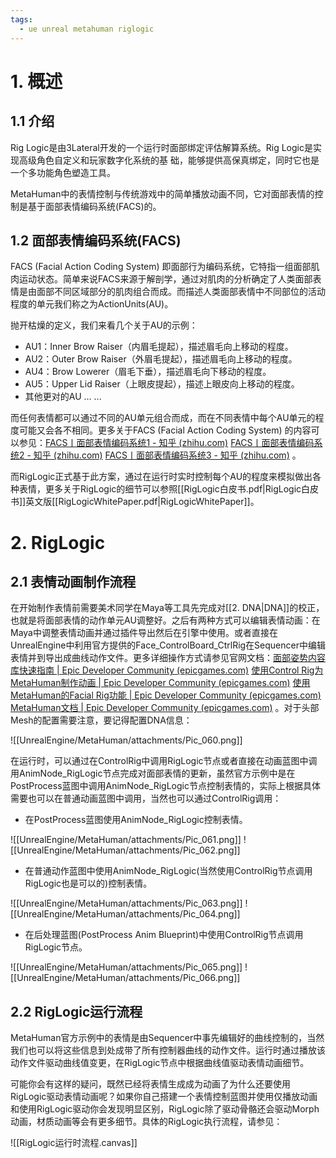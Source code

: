 ```yaml
---
tags:
  - ue unreal metahuman riglogic
---
```


# 1. 概述

## 1.1 介绍

Rig Logic是由3Lateral开发的一个运行时面部绑定评估解算系统。Rig Logic是实现高级角色自定义和玩家数字化系统的基 础，能够提供高保真绑定，同时它也是一个多功能角色塑造工具。

MetaHuman中的表情控制与传统游戏中的简单播放动画不同，它对面部表情的控制是基于面部表情编码系统(FACS)的。

## 1.2 面部表情编码系统(FACS)

FACS (Facial Action Coding System) 即面部行为编码系统，它特指一组面部肌肉运动状态。简单来说FACS来源于解剖学，通过对肌肉的分析确定了人类面部表情是由面部不同区域部分的肌肉组合而成。而描述人类面部表情中不同部位的活动程度的单元我们称之为ActionUnits(AU)。

抛开枯燥的定义，我们来看几个关于AU的示例：

- AU1：Inner Brow Raiser（内眉毛提起），描述眉毛向上移动的程度。
- AU2：Outer Brow Raiser（外眉毛提起），描述眉毛向上移动的程度。
- AU4：Brow Lowerer（眉毛下垂），描述眉毛向下移动的程度。
- AU5：Upper Lid Raiser（上眼皮提起），描述上眼皮向上移动的程度。
-  其他更对的AU ... ...

而任何表情都可以通过不同的AU单元组合而成，而在不同表情中每个AU单元的程度可能又会各不相同。更多关于FACS (Facial Action Coding System) 的内容可以参见：[FACS丨面部表情编码系统1 - 知乎 (zhihu.com)](https://zhuanlan.zhihu.com/p/201461444)   [FACS丨面部表情编码系统2 - 知乎 (zhihu.com)](https://zhuanlan.zhihu.com/p/201467701)
[FACS丨面部表情编码系统3 - 知乎 (zhihu.com)](https://zhuanlan.zhihu.com/p/203663038) 。

而RigLogic正式基于此方案，通过在运行时实时控制每个AU的程度来模拟做出各种表情，更多关于RigLogic的细节可以参照[[RigLogic白皮书.pdf|RigLogic白皮书]]英文版[[RigLogicWhitePaper.pdf|RigLogicWhitePaper]]。

# 2. RigLogic

## 2.1 表情动画制作流程

在开始制作表情前需要美术同学在Maya等工具先完成对[[2. DNA|DNA]]的校正，也就是将面部表情的动作单元AU调整好。之后有两种方式可以编辑表情动画：在Maya中调整表情动画并通过插件导出然后在引擎中使用。或者直接在UnrealEngine中利用官方提供的Face_ControlBoard_CtrlRig在Sequencer中编辑表情并到导出成曲线动作文件。更多详细操作方式请参见官网文档：[面部姿势内容库快速指南 | Epic Developer Community (epicgames.com)](https://dev.epicgames.com/documentation/zh-cn/metahuman/animating-metahumans/facial-pose-library) [使用Control Rig为MetaHuman制作动画 | Epic Developer Community (epicgames.com)](https://dev.epicgames.com/documentation/zh-cn/metahuman/animating-metahumans/control-rig-animation)  [使用MetaHuman的Facial Rig功能 | Epic Developer Community (epicgames.com)](https://dev.epicgames.com/documentation/zh-cn/metahuman/animating-metahumans/facial-rig-animation) [MetaHuman文档 | Epic Developer Community (epicgames.com)](https://dev.epicgames.com/documentation/zh-cn/metahuman/metahuman-documentation) 。对于头部Mesh的配置需要注意，要记得配置DNA信息：

![[UnrealEngine/MetaHuman/attachments/Pic_060.png]]

在运行时，可以通过在ControlRig中调用RigLogic节点或者直接在动画蓝图中调用AnimNode_RigLogic节点完成对面部表情的更新，虽然官方示例中是在PostProcess蓝图中调用AnimNode_RigLogic节点控制表情的，实际上根据具体需要也可以在普通动画蓝图中调用，当然也可以通过ControlRig调用：

- 在PostProcess蓝图使用AnimNode_RigLogic控制表情。

![[UnrealEngine/MetaHuman/attachments/Pic_061.png]]
![[UnrealEngine/MetaHuman/attachments/Pic_062.png]]

- 在普通动作蓝图中使用AnimNode_RigLogic(当然使用ControlRig节点调用RigLogic也是可以的)控制表情。

![[UnrealEngine/MetaHuman/attachments/Pic_063.png]]
![[UnrealEngine/MetaHuman/attachments/Pic_064.png]]

- 在后处理蓝图(PostProcess Anim Blueprint)中使用ControlRig节点调用RigLogic节点。

![[UnrealEngine/MetaHuman/attachments/Pic_065.png]]
![[UnrealEngine/MetaHuman/attachments/Pic_066.png]]

## 2.2 RigLogic运行流程

MetaHuman官方示例中的表情是由Sequencer中事先编辑好的曲线控制的，当然我们也可以将这些信息到处成带了所有控制器曲线的动作文件。运行时通过播放该动作文件驱动曲线值变更，在RigLogic节点中根据曲线值驱动表情动画细节。

可能你会有这样的疑问，既然已经将表情生成成为动画了为什么还要使用RigLogic驱动表情动画呢？如果你自己搭建一个表情控制蓝图并使用仅播放动画和使用RigLogic驱动你会发现明显区别，RigLogic除了驱动骨骼还会驱动Morph动画，材质动画等会有更多细节。具体的RigLogic执行流程，请参见：

![[RigLogic运行时流程.canvas]]















